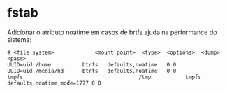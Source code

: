 # fstab

Adicionar o atributo noatime em casos de brtfs ajuda na performance do sistema:

```
# <file system>             <mount point>  <type>  <options>  <dump>  <pass>
UUID=uid /home          btrfs   defaults,noatime   0 0
UUID=uid /media/hd      btrfs   defaults,noatime   0 0
tmpfs                                     /tmp           tmpfs   defaults,noatime,mode=1777 0 0
```
